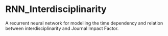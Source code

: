 # RNN_Interdisciplinarity
A recurrent neural network for modelling the time dependency and relation between interdisciplinarity and Journal Impact Factor.
